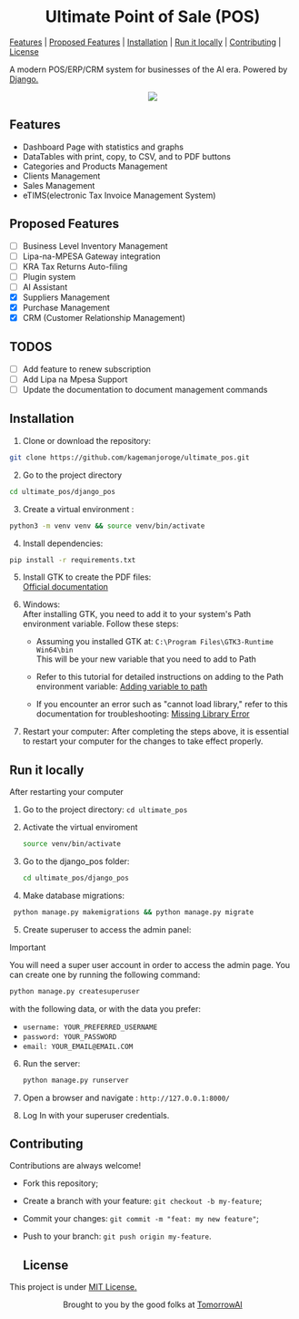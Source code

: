 <div align="center">
<h1> Ultimate Point of Sale (POS)</h1>
</div>

<div>
   <a href="#features">Features</a>
   <span> | </span>
   <a href="#proposed-features">Proposed Features</a>
   <span> | </span>
   <a href="#installation">Installation</a>
   <span> | </span>
   <a href="#run-it-locally">Run it locally</a>
   <span> | </span>
   <a href="#contributing">Contributing</a>
   <span> | </span>
   <a href="#license">License</a>

</div>

A modern POS/ERP/CRM system for businesses of the AI era. Powered by [Django.](https://djangoproject.com)

<p align="center">
  <img src="https://posapp.linksengineering.net/assets/images/logo-seegreen.png">
</p>

## Features

- Dashboard Page with statistics and graphs
- DataTables with print, copy, to CSV, and to PDF buttons
- Categories and Products Management
- Clients Management
- Sales Management
- eTIMS(electronic Tax Invoice Management System)

## Proposed Features

- [ ] Business Level Inventory Management
- [ ] Lipa-na-MPESA Gateway integration
- [ ] KRA Tax Returns Auto-filing
- [ ] Plugin system
- [ ] AI Assistant
- [x] Suppliers Management
- [x] Purchase Management
- [x] CRM (Customer Relationship Management)

## TODOS

- [ ] Add feature to renew subscription
- [ ] Add Lipa na Mpesa Support
- [ ] Update the documentation to document management commands

## Installation

1. Clone or download the repository:

```bash
git clone https://github.com/kagemanjoroge/ultimate_pos.git
```

2. Go to the project directory

```bash
cd ultimate_pos/django_pos
```

3. Create a virtual environment :

```bash
python3 -m venv venv && source venv/bin/activate
```

4. Install dependencies:

```bash
pip install -r requirements.txt
```

5. Install GTK to create the PDF files:  
   [Official documentation](https://doc.courtbouillon.org/weasyprint/stable/first_steps.html#installation)

6. Windows:  
   After installing GTK, you need to add it to your system's Path environment variable. Follow these steps:

   - Assuming you installed GTK at:
     `C:\Program Files\GTK3-Runtime Win64\bin`  
     This will be your new variable that you need to add to Path
   - Refer to this tutorial for detailed instructions on adding to the Path environment variable:
     [Adding variable to path](https://helpdeskgeek.com/windows-10/add-windows-path-environment-variable/)

   - If you encounter an error such as "cannot load library," refer to this documentation for troubleshooting:
     [Missing Library Error](https://doc.courtbouillon.org/weasyprint/stable/first_steps.html#missing-library)

7. Restart your computer: After completing the steps above, it is essential to restart your computer for the changes to take effect properly.

## Run it locally

After restarting your computer

1.  Go to the project directory: `cd ultimate_pos`

2.  Activate the virtual enviroment

    ```bash
    source venv/bin/activate
    ```

3.  Go to the django_pos folder:

    ```bash
    cd ultimate_pos/django_pos
    ```

4.  Make database migrations:

```bash
 python manage.py makemigrations && python manage.py migrate
```

5.  Create superuser to access the admin panel:

> [!IMPORTANT]
> You will need a super user account in order to access the admin page. You can create one by running the following command:

```bash
python manage.py createsuperuser
```

with the following data, or with the data you prefer:

- `username: YOUR_PREFERRED_USERNAME`
- `password: YOUR_PASSWORD`
- `email: YOUR_EMAIL@EMAIL.COM`

6. Run the server:

   ```bash
   python manage.py runserver
   ```

7. Open a browser and navigate : `http://127.0.0.1:8000/`

8. Log In with your superuser credentials.

## Contributing

Contributions are always welcome!

- Fork this repository;

- Create a branch with your feature: `git checkout -b my-feature`;

- Commit your changes: `git commit -m "feat: my new feature"`;

- Push to your branch: `git push origin my-feature`.

  ## License

This project is under [MIT License.](https://choosealicense.com/licenses/mit/)

<div align="center">
Brought to you by the good folks at 
<a href="https://tomorrow.co.ke">TomorrowAI</a>
</div>
